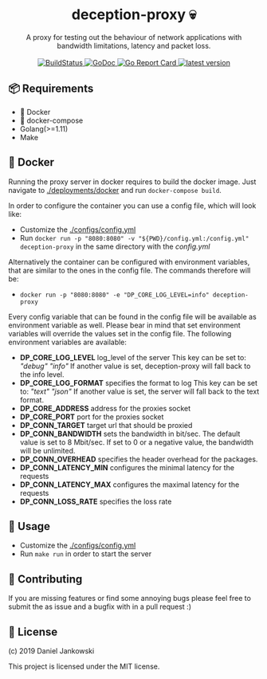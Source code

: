 <h1 align="center">deception-proxy 💀</h1>

<p align="center">
  A proxy for testing out the behaviour of network applications with bandwidth limitations, latency and packet loss.
  <br><br>
  <a href="https://cloud.drone.io/dj95/deception-proxy">
    <img alt="BuildStatus" src="https://cloud.drone.io/api/badges/dj95/deception-proxy/status.svg" />
  </a>
  <a href="https://godoc.org/github.com/dj95/deception-proxy">
    <img alt="GoDoc" src="https://godoc.org/github.com/dj95/deception-proxy?status.svg" />
  </a>
  <a href="https://goreportcard.com/report/github.com/dj95/deception-proxy">
    <img alt="Go Report Card" src="https://goreportcard.com/badge/github.com/dj95/deception-proxy" />
  </a>
  <a href="https://github.com/dj95/deception-proxy/releases">
    <img alt="latest version" src="https://img.shields.io/github/tag/dj95/deception-proxy.svg" />
  </a>
</p>



## 📦 Requirements

- 🐳 Docker
- 🐙 docker-compose
- Golang(>=1.11)
- Make


## 🐳 Docker

Running the proxy server in docker requires to build the docker image.
Just navigate to [./deployments/docker](./deployments/docker) and run `docker-compose build`.

In order to configure the container you can use a config file, which will look like:

- Customize the [./configs/config.yml](./configs/config.yml)
- Run `docker run -p "8080:8080" -v "${PWD}/config.yml:/config.yml" deception-proxy` in the same directory with the *config.yml*

Alternatively the container can be configured with environment variables, that are similar to the ones in the config file.
The commands therefore will be:

- `docker run -p "8080:8080" -e "DP_CORE_LOG_LEVEL=info" deception-proxy`

Every config variable that can be found in the config file will be available as environment variable as well.
Please bear in mind that set environment variables will override the values set in the config file.
The following environment variables are available:

- **DP_CORE_LOG_LEVEL** log_level of the server
    This key can be set to:
      *"debug"*
      *"info"*
    If another value is set, deception-proxy will fall
    back to the info level.
- **DP_CORE_LOG_FORMAT** specifies the format to log
    This key can be set to:
      *"text"*
      *"json"*
    If another value is set, the server will fall back
    to the text format.
- **DP_CORE_ADDRESS** address for the proxies socket
- **DP_CORE_PORT** port for the proxies socket
- **DP_CONN_TARGET** target url that should be proxied
- **DP_CONN_BANDWIDTH** sets the bandwidth in bit/sec.
    The default value is set to 8 Mbit/sec. If set to 0 or
    a negative value, the bandwidth will be unlimited.
- **DP_CONN_OVERHEAD** specifies the header overhead for the packages.
- **DP_CONN_LATENCY_MIN** configures the minimal latency for the requests
- **DP_CONN_LATENCY_MAX** configures the maximal latency for the requests
- **DP_CONN_LOSS_RATE** specifies the loss rate


## 🔧 Usage

- Customize the [./configs/config.yml](./configs/config.yml)
- Run `make run` in order to start the server


## 🤝 Contributing

If you are missing features or find some annoying bugs please feel free to submit the as issue and a bugfix with in a pull request :)


## 📝 License

(c) 2019 Daniel Jankowski


This project is licensed under the MIT license.
